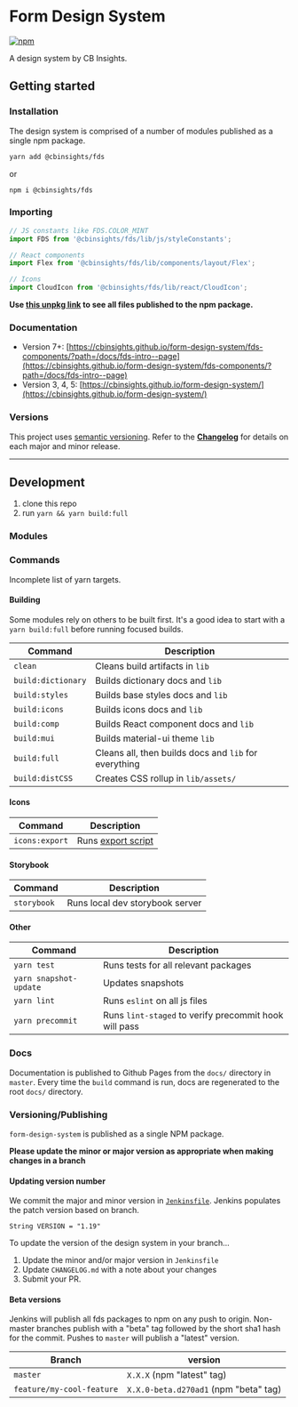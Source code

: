 # Form Design System

[![npm](https://img.shields.io/npm/v/@cbinsights/fds.svg?style=flat-square&color=blue)](http://www.npmjs.com/package/@cbinsights/fds)

A design system by CB Insights.

## Getting started

### Installation
The design system is comprised of a number of modules published as a single npm package.

```bash
yarn add @cbinsights/fds
```
or

```
npm i @cbinsights/fds
```
### Importing

```js
// JS constants like FDS.COLOR_MINT
import FDS from '@cbinsights/fds/lib/js/styleConstants';

// React components
import Flex from '@cbinsights/fds/lib/components/layout/Flex';

// Icons
import CloudIcon from '@cbinsights/fds/lib/react/CloudIcon';
```

**Use [this unpkg link](https://unpkg.com/browse/@cbinsights/fds/) to see all files
published to the npm package.**


### Documentation
- Version 7+: [https://cbinsights.github.io/form-design-system/fds-components/?path=/docs/fds-intro--page](https://cbinsights.github.io/form-design-system/fds-components/?path=/docs/fds-intro--page)
- Version 3, 4, 5: [https://cbinsights.github.io/form-design-system/](https://cbinsights.github.io/form-design-system/)

### Versions
This project uses [semantic versioning](https://semver.org/spec/v2.0.0.html).
Refer to the [**Changelog**](https://github.com/cbinsights/form-design-system/blob/master/CHANGELOG.md)
for details on each major and minor release.

------

## Development

1. clone this repo
2. run `yarn && yarn build:full`


### Modules


### Commands

Incomplete list of yarn targets.

#### Building

Some modules rely on others to be built first. It's a good idea to start with a `yarn
build:full` before running focused builds.

Command             | Description
------------------- | -------------------------------------
`clean`             | Cleans build artifacts in `lib`
`build:dictionary`  | Builds dictionary docs and `lib`
`build:styles`      | Builds base styles docs and `lib`
`build:icons`       | Builds icons docs and `lib`
`build:comp`        | Builds React component docs and `lib`
`build:mui`         | Builds material-ui theme `lib`
`build:full`        | Cleans all, then builds docs and `lib` for everything
`build:distCSS`     | Creates CSS rollup in `lib/assets/`

#### Icons

Command             | Description
------------------- | -------------------------------------
`icons:export`      | Runs [export script](https://github.com/cbinsights/form-design-system/blob/master/src/icons/README.md#updating-icons-from-a-sketch-file)

#### Storybook

Command             | Description
------------------- | -------------------------------------
`storybook`        | Runs local dev storybook server


#### Other

Command                    | Description
-------------------------- | ------------------------------------------------------
`yarn test`           | Runs tests for all relevant packages
`yarn snapshot-update`| Updates snapshots
`yarn lint`           | Runs `eslint` on all js files
`yarn precommit`      | Runs `lint-staged` to verify precommit hook will pass

### Docs
Documentation is published to Github Pages from the `docs/` directory in `master`.
Every time the `build` command is run, docs are regenerated to the root `docs/` directory.

### Versioning/Publishing
`form-design-system` is published as a single NPM package.

**Please update the minor or major version as appropriate when making changes in a branch**

#### Updating version number
We commit the major and minor version in [`Jenkinsfile`](https://github.com/cbinsights/form-design-system/blob/master/Jenkinsfile#L10).
Jenkins populates the patch version based on branch.

```
String VERSION = "1.19"
```

To update the version of the design system in your branch...

1. Update the minor and/or major version in `Jenkinsfile`
2. Update `CHANGELOG.md` with a note about your changes
3. Submit your PR.

#### Beta versions
Jenkins will publish all fds packages to npm on any push to origin.
Non-master branches publish with a "beta" tag followed by the short sha1 hash for the commit.
Pushes to `master` will publish a "latest" version.

Branch   | version
-------- | -------------------------------------
`master` | `X.X.X` (npm "latest" tag)
`feature/my-cool-feature` | `X.X.0-beta.d270ad1` (npm "beta" tag)
